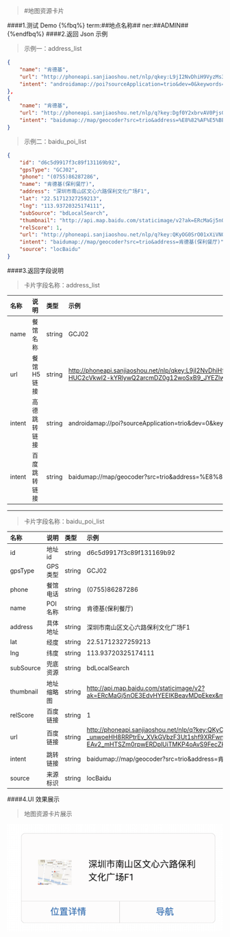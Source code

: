 >#地图资源卡片


####1.测试 Demo
{%fbq%}
term:##地点名称##
ner:##ADMIN##
{%endfbq%}
####2.返回 Json 示例
>示例一：address_list

```json
{
    "name": "肯德基",
    "url": "http://phoneapi.sanjiaoshou.net/nlp/qkey:L9jI2NvDhiH9VyzMs3BTSDg_x5ueFGYOXELOAckkUQkZ1ib0p03XqZK00dzxrvi8tP1vm5c06DryDUF-HUC2cVkwI2-kYRlywQ2arcmDZ0g12woSxB9_JYEZlw5Da_czDHBdHG9VsRs=",
    "intent": "androidamap://poi?sourceApplication=trio&dev=0&keywords=%E8%82%AF%E5%BE%B7%E5%9F%BA"
},
{
    "name": "肯德基",
    "url": "http://phoneapi.sanjiaoshou.net/nlp/q?key:Dgf0Y2xbrvAV0PjsGUg82a_KC9JVt_YYVcyAPzo_O1nu0w2BigEm-1DYgrh116PDButxCMIqwqRtqEE2y4t5XFTg_IMO2DvfEr1-tkuUAX16kMwdFsEWELeFpwUF-CP1MBO1h_TcA3coFXsCF7S68LEgunV8tV3mQgGn3mX7GJI=",
    "intent": "baidumap://map/geocoder?src=trio&address=%E8%82%AF%E5%BE%B7%E5%9F%BA"
}
```

>示例二：baidu_poi_list

```json
{
    "id": "d6c5d9917f3c89f131169b92",
    "gpsType": "GCJ02",
    "phone": "(0755)86287286",
    "name": "肯德基(保利餐厅)",
    "address": "深圳市南山区文心六路保利文化广场F1",
    "lat": "22.51712327259213",
    "lng": "113.93720325174111",
    "subSource": "bdLocalSearch",
    "thumbnail": "http://api.map.baidu.com/staticimage/v2?ak=ERcMaGj5nOE3EdvHYEEIKBeavMDpEkex&mcode=666666&width=480&height=360&zoom=18&center=113.943755,22.522782&markers=113.943755,22.522782",
    "relScore": 1,
    "url": "http://phoneapi.sanjiaoshou.net/nlp/q?key:QKyOG0SrO01xXiVNO2x80LCED-FjiEE8n0ICBZHZzE-fDjNgTdXweeByT99Itmq-Ic-PmHQJtX30jR6mbd4H-_unwoeHH8RRPtrEv_XVkGVbzF3Ut1shf9XRFwnNykeF8TwzKnS_XnlEmC_XBj1sTi7DWuw3NhrMpRcdi3dPI0_VSn-EAv2_mHTSZm0rpwERDplUiTMKP4oAvS9FecZKaTAWyvCgUjmbNe7rNRGB4f4pQQ5BGaFD5NJop7UFDzMMbUtvDCp4gouLmKPm-UNr2g==",
    "intent": "baidumap://map/geocoder?src=trio&address=肯德基(保利餐厅)",
    "source": "locBaidu"
}
```


####3.返回字段说明

>卡片字段名称：address_list

|名称|说明|类型|示例|
|:---|:---|:---|:---|
|name|餐馆名称|string|GCJ02|
|url|餐馆H5链接|string|http://phoneapi.sanjiaoshou.net/nlp/qkey:L9jI2NvDhiH9VyzMs3BTSDg_x5ueFGYOXELOAckkUQkZ1ib0p03XqZK00dzxrvi8tP1vm5c06DryDUF-HUC2cVkwI2-kYRlywQ2arcmDZ0g12woSxB9_JYEZlw5Da_czDHBdHG9VsRs=|
|intent|高德跳转链接|string|androidamap://poi?sourceApplication=trio&dev=0&keywords=%E8%82%AF%E5%BE%B7%E5%9F%BA|
|intent|百度跳转链接|string|baidumap://map/geocoder?src=trio&address=%E8%82%AF%E5%BE%B7%E5%9F%BA|
-----------------------------------------------------
>卡片字段名称：baidu_poi_list

|名称|说明|类型|示例|
|:---|:---|:---|:---|
|id|地址id|string|d6c5d9917f3c89f131169b92|
|gpsType|GPS类型|string|GCJ02|
|phone|餐馆电话|string|(0755)86287286|
|name|POI名称|string|肯德基(保利餐厅)|
|address|具体地址|string|深圳市南山区文心六路保利文化广场F1|
|lat|经度|string|22.51712327259213|
|lng|纬度|string|113.93720325174111|
|subSource|兜底资源|string|bdLocalSearch|
|thumbnail|地址缩略图|string|http://api.map.baidu.com/staticimage/v2?ak=ERcMaGj5nOE3EdvHYEEIKBeavMDpEkex&mcode=666666&width=480&height=360&zoom=18&center=113.943755,22.522782&markers=113.943755,22.522782|
|relScore|百度链接|string|1|
|url|百度链接|string|http://phoneapi.sanjiaoshou.net/nlp/q?key:QKyOG0SrO01xXiVNO2x80LCED-FjiEE8n0ICBZHZzE-fDjNgTdXweeByT99Itmq-Ic-PmHQJtX30jR6mbd4H-_unwoeHH8RRPtrEv_XVkGVbzF3Ut1shf9XRFwnNykeF8TwzKnS_XnlEmC_XBj1sTi7DWuw3NhrMpRcdi3dPI0_VSn-EAv2_mHTSZm0rpwERDplUiTMKP4oAvS9FecZKaTAWyvCgUjmbNe7rNRGB4f4pQQ5BGaFD5NJop7UFDzMMbUtvDCp4gouLmKPm-UNr2g==|
|intent|跳转链接|string|baidumap://map/geocoder?src=trio&address=肯德基(保利餐厅)|
|source|来源标识|string|locBaidu|


####4.UI 效果展示

>地图资源卡片展示

<div align="center">
<img src="/assets/chapter1/daohang.png" align="center" alt="电影资源卡片实例">
</div>
















